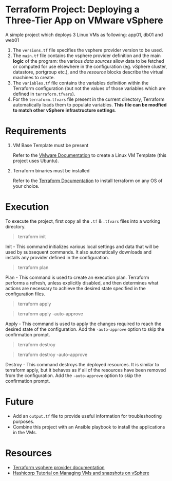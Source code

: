 # Terraform Project: Deploying a Three-Tier App on VMware vSphere

A simple project which deploys 3 Linux VMs as following: app01, db01 and web01


1. The `versions.tf` file specifies the vsphere provider version to be used.
2. The `main.tf` file contains the vsphere provider definition and the main **logic** of the program: the various _data sources_ allow data to be fetched or computed for use elsewhere in the configuration (eg. vSphere cluster, datastore, portgroup etc.), and the _resource_ blocks describe the virtual machines to create. 
3. The `variables.tf` file contains the variables definition within the Terraform configuration (but not the values of those variables which are defined in  `terraform.tfvars`).
4. For the `terraform.tfvars` file present in the current directory, Terraform automatically loads them to populate variables. **This file can be modfied to match other vSphere infrastructure settings**.

# Requirements

1. VM Base Template must be present

   Refer to the [VMware Documentation](https://docs.vmware.com/en/VMware-vSphere/7.0/com.vmware.vsphere.vm_admin.doc/GUID-5B3737CC-28DB-4334-BD18-6E12011CDC9F.html) to create a Linux VM Template (this project uses Ubuntu).

3. Terraform binaries must be installed

   Refer to the [Terraform Documentation](https://developer.hashicorp.com/terraform/tutorials/gcp-get-started/install-cli) to install terraform on any OS of your choice.

# Execution

To execute the project, first copy all the `.tf` & `.tfvars` files into a working directory.

> terraform init

Init - This command initializes various local settings and data that will be used by subsequent commands. It also automatically downloads and installs any provider defined in the configuration.

> terraform plan

Plan - This command is used to create an execution plan. Terraform performs a refresh, unless explicitly disabled, and then determines what actions are necessary to achieve the desired state specified in the configuration files.

> terraform apply

> terraform apply -auto-approve

Apply - This command is used to apply the changes required to reach the desired state of the configuration. Add the `-auto-approve` option to skip the confirmation prompt.

> terraform destroy

> terraform destroy -auto-approve

Destroy - This command destroys the deployed resources. It is similar to terraform apply, but it behaves as if all of the resources have been removed from the configuration. Add the `-auto-approve` option to skip the confirmation prompt.

# Future

- Add an `output.tf` file to provide useful information for troubleshooting purposes.
- Combine this project with an Ansible playbook to install the applications in the VMs.

# Resources

- [Terraform vsphere provider documentation](https://registry.terraform.io/providers/hashicorp/vsphere/latest/docs)
- [Hashicorp Tutorial on Managing VMs and snapshots on vSphere](https://developer.hashicorp.com/terraform/tutorials/virtual-machine/vsphere-provider)
